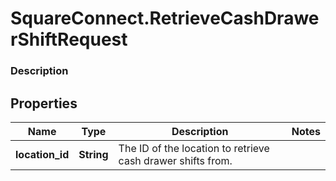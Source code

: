 # SquareConnect.RetrieveCashDrawerShiftRequest

### Description



## Properties
Name | Type | Description | Notes
------------ | ------------- | ------------- | -------------
**location_id** | **String** | The ID of the location to retrieve cash drawer shifts from. | 


